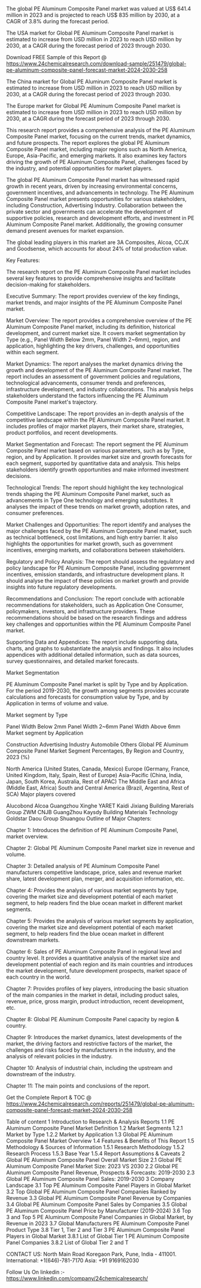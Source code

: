 The global PE Aluminum Composite Panel market was valued at US$ 641.4 million in 2023 and is projected to reach US$ 835 million by 2030, at a CAGR of 3.8% during the forecast period.

The USA market for Global PE Aluminum Composite Panel market is estimated to increase from USD million in 2023 to reach USD million by 2030, at a CAGR during the forecast period of 2023 through 2030.

Download FREE Sample of this Report @ https://www.24chemicalresearch.com/download-sample/251479/global-pe-aluminum-composite-panel-forecast-market-2024-2030-258

The China market for Global PE Aluminum Composite Panel market is estimated to increase from USD million in 2023 to reach USD million by 2030, at a CAGR during the forecast period of 2023 through 2030.

The Europe market for Global PE Aluminum Composite Panel market is estimated to increase from USD million in 2023 to reach USD million by 2030, at a CAGR during the forecast period of 2023 through 2030.

This research report provides a comprehensive analysis of the PE Aluminum Composite Panel market, focusing on the current trends, market dynamics, and future prospects. The report explores the global PE Aluminum Composite Panel market, including major regions such as North America, Europe, Asia-Pacific, and emerging markets. It also examines key factors driving the growth of PE Aluminum Composite Panel, challenges faced by the industry, and potential opportunities for market players.

The global PE Aluminum Composite Panel market has witnessed rapid growth in recent years, driven by increasing environmental concerns, government incentives, and advancements in technology. The PE Aluminum Composite Panel market presents opportunities for various stakeholders, including Construction, Advertising Industry. Collaboration between the private sector and governments can accelerate the development of supportive policies, research and development efforts, and investment in PE Aluminum Composite Panel market. Additionally, the growing consumer demand present avenues for market expansion.

The global leading players in this market are 3A Composites, Alcoa, CCJX and Goodsense, which accounts for about 24% of total production value.

Key Features:

The research report on the PE Aluminum Composite Panel market includes several key features to provide comprehensive insights and facilitate decision-making for stakeholders.

Executive Summary: The report provides overview of the key findings, market trends, and major insights of the PE Aluminum Composite Panel market.

Market Overview: The report provides a comprehensive overview of the PE Aluminum Composite Panel market, including its definition, historical development, and current market size. It covers market segmentation by Type (e.g., Panel Width Below 2mm, Panel Width 2~6mm), region, and application, highlighting the key drivers, challenges, and opportunities within each segment.

Market Dynamics: The report analyses the market dynamics driving the growth and development of the PE Aluminum Composite Panel market. The report includes an assessment of government policies and regulations, technological advancements, consumer trends and preferences, infrastructure development, and industry collaborations. This analysis helps stakeholders understand the factors influencing the PE Aluminum Composite Panel market's trajectory.

Competitive Landscape: The report provides an in-depth analysis of the competitive landscape within the PE Aluminum Composite Panel market. It includes profiles of major market players, their market share, strategies, product portfolios, and recent developments.

Market Segmentation and Forecast: The report segment the PE Aluminum Composite Panel market based on various parameters, such as by Type, region, and by Application. It provides market size and growth forecasts for each segment, supported by quantitative data and analysis. This helps stakeholders identify growth opportunities and make informed investment decisions.

Technological Trends: The report should highlight the key technological trends shaping the PE Aluminum Composite Panel market, such as advancements in Type One technology and emerging substitutes. It analyses the impact of these trends on market growth, adoption rates, and consumer preferences.

Market Challenges and Opportunities: The report identify and analyses the major challenges faced by the PE Aluminum Composite Panel market, such as technical bottleneck, cost limitations, and high entry barrier. It also highlights the opportunities for market growth, such as government incentives, emerging markets, and collaborations between stakeholders.

Regulatory and Policy Analysis: The report should assess the regulatory and policy landscape for PE Aluminum Composite Panel, including government incentives, emission standards, and infrastructure development plans. It should analyse the impact of these policies on market growth and provide insights into future regulatory developments.

Recommendations and Conclusion: The report conclude with actionable recommendations for stakeholders, such as Application One Consumer, policymakers, investors, and infrastructure providers. These recommendations should be based on the research findings and address key challenges and opportunities within the PE Aluminum Composite Panel market.

Supporting Data and Appendices: The report include supporting data, charts, and graphs to substantiate the analysis and findings. It also includes appendices with additional detailed information, such as data sources, survey questionnaires, and detailed market forecasts.

Market Segmentation

PE Aluminum Composite Panel market is split by Type and by Application. For the period 2019-2030, the growth among segments provides accurate calculations and forecasts for consumption value by Type, and by Application in terms of volume and value.

Market segment by Type

Panel Width Below 2mm
Panel Width 2~6mm
Panel Width Above 6mm
Market segment by Application

Construction
Advertising Industry
Automobile
Others
Global PE Aluminum Composite Panel Market Segment Percentages, By Region and Country, 2023 (%)

North America (United States, Canada, Mexico)
Europe (Germany, France, United Kingdom, Italy, Spain, Rest of Europe)
Asia-Pacific (China, India, Japan, South Korea, Australia, Rest of APAC)
The Middle East and Africa (Middle East, Africa)
South and Central America (Brazil, Argentina, Rest of SCA)
Major players covered

Alucobond
Alcoa
Guangzhou Xinghe
YARET
Kaidi
Jixiang Building Marerials Group
ZWM
CNJB
GuangZhou Kaysdy Building Materials Technology
Goldstar
Daou Group
Shuangou
Outline of Major Chapters:

Chapter 1: Introduces the definition of PE Aluminum Composite Panel, market overview.

Chapter 2: Global PE Aluminum Composite Panel market size in revenue and volume.

Chapter 3: Detailed analysis of PE Aluminum Composite Panel manufacturers competitive landscape, price, sales and revenue market share, latest development plan, merger, and acquisition information, etc.

Chapter 4: Provides the analysis of various market segments by type, covering the market size and development potential of each market segment, to help readers find the blue ocean market in different market segments.

Chapter 5: Provides the analysis of various market segments by application, covering the market size and development potential of each market segment, to help readers find the blue ocean market in different downstream markets.

Chapter 6: Sales of PE Aluminum Composite Panel in regional level and country level. It provides a quantitative analysis of the market size and development potential of each region and its main countries and introduces the market development, future development prospects, market space of each country in the world.

Chapter 7: Provides profiles of key players, introducing the basic situation of the main companies in the market in detail, including product sales, revenue, price, gross margin, product introduction, recent development, etc.

Chapter 8: Global PE Aluminum Composite Panel capacity by region & country.

Chapter 9: Introduces the market dynamics, latest developments of the market, the driving factors and restrictive factors of the market, the challenges and risks faced by manufacturers in the industry, and the analysis of relevant policies in the industry.

Chapter 10: Analysis of industrial chain, including the upstream and downstream of the industry.

Chapter 11: The main points and conclusions of the report.

Get the Complete Report & TOC @ https://www.24chemicalresearch.com/reports/251479/global-pe-aluminum-composite-panel-forecast-market-2024-2030-258

Table of content
1 Introduction to Research & Analysis Reports
1.1 PE Aluminum Composite Panel Market Definition
1.2 Market Segments
1.2.1 Market by Type
1.2.2 Market by Application
1.3 Global PE Aluminum Composite Panel Market Overview
1.4 Features & Benefits of This Report
1.5 Methodology & Sources of Information
1.5.1 Research Methodology
1.5.2 Research Process
1.5.3 Base Year
1.5.4 Report Assumptions & Caveats
2 Global PE Aluminum Composite Panel Overall Market Size
2.1 Global PE Aluminum Composite Panel Market Size: 2023 VS 2030
2.2 Global PE Aluminum Composite Panel Revenue, Prospects & Forecasts: 2019-2030
2.3 Global PE Aluminum Composite Panel Sales: 2019-2030
3 Company Landscape
3.1 Top PE Aluminum Composite Panel Players in Global Market
3.2 Top Global PE Aluminum Composite Panel Companies Ranked by Revenue
3.3 Global PE Aluminum Composite Panel Revenue by Companies
3.4 Global PE Aluminum Composite Panel Sales by Companies
3.5 Global PE Aluminum Composite Panel Price by Manufacturer (2019-2024)
3.6 Top 3 and Top 5 PE Aluminum Composite Panel Companies in Global Market, by Revenue in 2023
3.7 Global Manufacturers PE Aluminum Composite Panel Product Type
3.8 Tier 1, Tier 2 and Tier 3 PE Aluminum Composite Panel Players in Global Market
3.8.1 List of Global Tier 1 PE Aluminum Composite Panel Companies
3.8.2 List of Global Tier 2 and T

CONTACT US:
North Main Road Koregaon Park, Pune, India - 411001.
International: +1(646)-781-7170
Asia: +91 9169162030

Follow Us On linkedin :- https://www.linkedin.com/company/24chemicalresearch/
